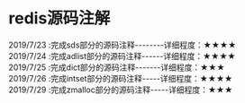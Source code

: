 ﻿# redis源码注解  
2019/7/23 :完成sds部分的源码注释--------详细程度：★★★★  
2019/7/24 :完成adlist部分的源码注释------详细程度：★★★★  
2019/7/25 :完成dict部分的源码注释-------详细程度：★★★   
2019/7/26 :完成intset部分的源码注释-----详细程度：★★★★   
2019/7/29 :完成zmalloc部分的源码注释-----详细程度：★★★   